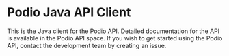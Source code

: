 Podio Java API Client
=====================

This is the Java client for the Podio API. Detailed documentation for the API is available in the Podio API space. If you wish to get started using the Podio API, contact the development team by creating an issue.
  